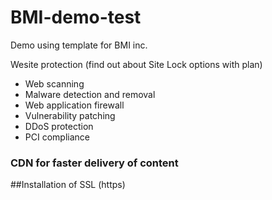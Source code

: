 # BMI-demo-test
Demo using template for BMI inc. 

Wesite protection (find out about Site Lock options with plan)

- Web scanning
- Malware detection and removal 
- Web application firewall
- Vulnerability patching
- DDoS protection 
- PCI compliance


### CDN for faster delivery of content

##Installation of SSL (https)

